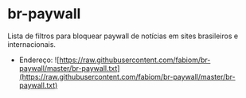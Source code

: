 # br-paywall
Lista de filtros para bloquear paywall de notícias em sites brasileiros e internacionais.

- Endereço: ![https://raw.githubusercontent.com/fabiom/br-paywall/master/br-paywall.txt](https://raw.githubusercontent.com/fabiom/br-paywall/master/br-paywall.txt)
